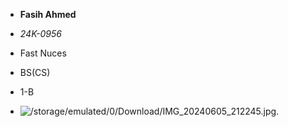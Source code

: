 - **Fasih Ahmed**
* *24K-0956*
+ Fast Nuces
- BS(CS)
+ 1-B
* ![/storage/emulated/0/Download/IMG_20240605_212245.jpg.](/storage/emulated/0/Download/IMG_20240605_212245.jpg)
